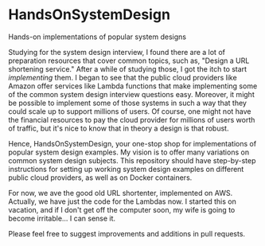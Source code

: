 # HandsOnSystemDesign
Hands-on implementations of popular system designs

Studying for the system design interview, I found there are a lot of preparation resources that cover common topics, such as, "Design a URL shortening service." After a while of studying those, I got the itch to start _implementing_ them.  I began to see that the public cloud providers like Amazon offer services like Lambda functions that make implementing some of the common system design interview questions easy.  Moreover, it might be possible to implement some of those systems in such a way that they could scale up to support millions of users.  Of course, one might not have the financial resources to pay the cloud provider for millions of users worth of traffic, but it's nice to know that in theory a design is that robust.

Hence, HandsOnSystemDesign, your one-stop shop for implementations of popular system design examples.  My vision is to offer many variations on common system design subjects.  This repository should have step-by-step instructions for setting up working system design examples on different public cloud providers, as well as on Docker containers.

For now, we ave the good old URL shortenter, implemented on AWS.  Actually, we have just the code for the Lambdas now.  I started this on vacation, and if I don't get off the computer soon, my wife is going to become irritable... I can sense it.  

Please feel free to suggest improvements and additions in pull requests.
